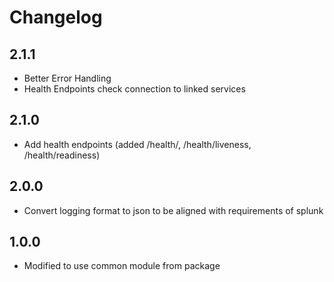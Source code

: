 <!--
SPDX-FileCopyrightText: 2024 Swiss Confederation

SPDX-License-Identifier: MIT
-->

# Changelog

## 2.1.1
- Better Error Handling
- Health Endpoints check connection to linked services

## 2.1.0
 - Add health endpoints (added /health/, /health/liveness, /health/readiness)

## 2.0.0
-  Convert logging format to json to be aligned with requirements of splunk

## 1.0.0
-  Modified to use common module from package